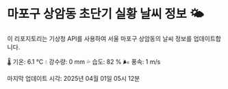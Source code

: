 
# 마포구 상암동 초단기 실황 날씨 정보 🌤️

이 리포지토리는 기상청 API를 사용하여 서울 마포구 상암동의 날씨 정보를 업데이트합니다. 

🌡️ 기온: 6.1 ℃
💧 강수량: 0 mm
💦 습도: 82 %
🌬️ 풍속: 1 m/s

마지막 업데이트 시각: 2025년 04월 01일 05시 12분    
